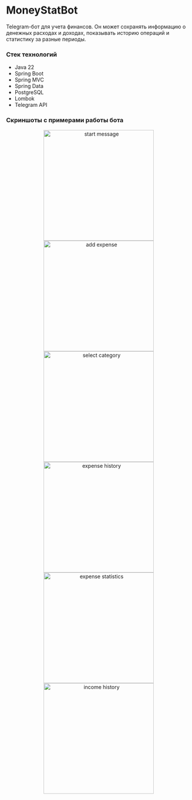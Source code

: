 # MoneyStatBot
Telegram-бот для учета финансов. Он может сохранять информацию о денежных расходах и доходах, показывать историю операций и статистику за разные периоды.
### Стек технологий
* Java 22
* Spring Boot
* Spring MVC
* Spring Data
* PostgreSQL
* Lombok
* Telegram API

### Скриншоты с примерами работы бота
<div style="text-align: center;">
  <img src="screenshots/start.jpg" alt="start message" width="300" />
  <img src="screenshots/add_expense.jpg" alt="add expense" width="300" />
</div>
<div style="text-align: center;">
  <img src="screenshots/select%20category.jpg" alt="select category" width="300" />
  <img src="screenshots/expense_history.jpg" alt="expense history" width="300" />
</div>
<div style="text-align: center;">
  <img src="screenshots/expense_statistics.jpg" alt="expense statistics" width="300" />
  <img src="screenshots/income_history%26statistics.jpg" alt="income history" width="300" />
</div>

